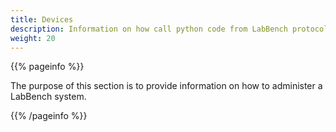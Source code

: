 ```yaml
---
title: Devices
description: Information on how call python code from LabBench protocols.
weight: 20
---
```


{{% pageinfo %}}

The purpose of this section is to provide information on how to administer a LabBench system.

{{% /pageinfo %}}
